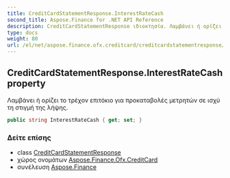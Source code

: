 ```yaml
---
title: CreditCardStatementResponse.InterestRateCash
second_title: Aspose.Finance for .NET API Reference
description: CreditCardStatementResponse ιδιοκτησία. Λαμβάνει ή ορίζει το τρέχον επιτόκιο για προκαταβολές μετρητών σε ισχύ τη στιγμή της λήψης.
type: docs
weight: 80
url: /el/net/aspose.finance.ofx.creditcard/creditcardstatementresponse/interestratecash/
---
```

## CreditCardStatementResponse.InterestRateCash property

Λαμβάνει ή ορίζει το τρέχον επιτόκιο για προκαταβολές μετρητών σε ισχύ τη στιγμή της λήψης.

```csharp
public string InterestRateCash { get; set; }
```

### Δείτε επίσης

* class [CreditCardStatementResponse](../)
* χώρος ονομάτων [Aspose.Finance.Ofx.CreditCard](../../creditcardstatementresponse/)
* συνέλευση [Aspose.Finance](../../../)


